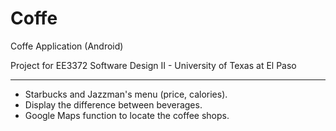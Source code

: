 # Coffe
Coffe Application (Android)


Project for EE3372 Software Design II - University of Texas at El Paso

------------------------------------------------------------------------
* Starbucks and Jazzman's menu (price, calories).
* Display the difference between beverages.
* Google Maps function to locate the coffee shops.

